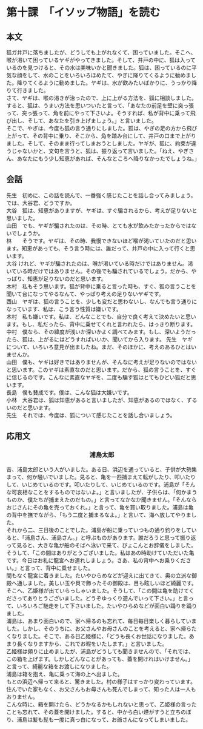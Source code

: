 # 第十課　「イソップ物語」を読む
## 本文
狐ガ井戸に落ちましたが、どうしても上がれなくて、困っていました。そこへ、喉が渇いて困っているヤギがやってきました。そして、井戸の中に、狐は入っているのを見つけると、その水は美味いかと聞きました。狐は、困っているのに平気な顔をして、水のことをいろいろほめたて、やぎに降りてくるように勧めました。降りてくるように勧めました。ヤギは、水が飲みたいばかりに、うっかり降りて行きました。  
さて、ヤギは、喉の渇きが治ったので、上に上がる方法を、狐に相談しました。すると、狐は、うまい方法を思いついたと言って、「あなたの前足を壁に突っ張って、突っ張って、角を前にやって下さいよ。そうすれば、私が背中に乗って飛び出し、そして、あなたを引き上げましょう。」と言いました。  
そこで、やぎは、今度も狐の言う通りにしました。狐は、やぎの足の方から飛び上がって、その背中に乗り、そこから、角を踏み台にして、井戸の口まで上がりました。そして、そのまま行ってしまおうとしました。ヤギが、狐に、約束が違うじゃないかと、文句を言うと、狐は、振り返って言いました。「ねえ、やぎさん、あなたにもう少し知恵があれば、そんなところへ降りなかったでしょうね。」  
## 会話
先生　初めに、この話を読んで、一番強く感じたことを話し合ってみましょう。では、大谷君、どうですか。  
大谷　狐は、知恵がありますが、ヤギは、すぐ騙されるから、考えが足りないと思いました。  
山田　でも、ヤギが騙されたのは、その時、とても水が飲みたかったからではないでしょうか。  
林　　そうです。ヤギは、その時、我慢できないほど喉が渇いていたのだと思います。知恵があっても、そう言う時には、誰だって、井戸の中に入って行くと思います。  
大谷 けれど、ヤギが騙されたのは、喉が渇いている時だけではありません。渇いている時だけではありません。その後でも騙されているでしょう。だから、やっぱり、知恵が足りないのだと思います。  
木村　私もそう思います。狐が背中に乗ると言った時も、すぐ、狐の言うことを聞いて台になってやるなんて、やっぱり考えの足りないヤギです。  
西山　ヤギは、狐の言うことを、少しも変だと思わないし、なんでも言う通りになっています、私は、こう言う性質は嫌いです。  
木村　私も嫌いです。私は、どんなことでも、自分で良く考えて決めたいと思います。もし、私だったら、背中に乗せてくれと言われたら、はっきり断ります。  
中村　僕なら、その緯度が浅いか深いかよく調べてみます。もし、深いようだったら、狐は、上がるにはどうすればいいか、聞いてから入ります。 
先生　ヤギについて、いろいろ意見が出ましたね。まだ、そのほかに、考えのあるひとはいませんか。  
山田　僕も、ヤギは好きではありませんが、そんなに考えが足りないのではないと思います。このヤギは素直なのだと思います。だから、狐の言うことを、すぐに信じるのです。こんなに素直なヤギを、二度も騙す狐はとてもひどい狐だと思います。  
長島　僕も賛成です。僕は、こんな狐は大嫌いです。  
小林　大谷君は、狐は知恵があると言いましたが、知恵があるのではなく、ずるいのだと思います。  
先生　それでは、今度は、狐について感じたことを話し合いましょう。
## 応用文
### <center>浦島太郎</center>
昔、浦島太郎という人がいました。ある日、浜辺を通っていると、子供が大勢集まって、何か騒いでいました。見ると、亀を一匹捕まえて転がしたり、叩いたりして、いじめているのです。叩いたりして、いじめているのです。浦島が「そんな可哀相なことをするものではないよ。」と言いましたが、子供らは、「何かまうものか、僕たちが捕まえたのだもの。」と言ってなかなか聞きません。「そんならおじさんにその亀を売っておくれ。」と言って、亀を買い取りました。浦島は亀の背中を撫でながら、「もう二度と捕まるなよ。」と言いて、海へ放してやりました。  
それから二、三日後のことでした。浦島が船に乗っていつもの通り釣りをしていると、「浦島さん、浦島さん。」と呼ぶものがあります。誰だろうと思って振り返って見ると、大きな亀が船のそばへ泳いで来て、ぴょこんとお辞儀をしました。そうして、「この間はありがとうございました。私はあの時助けていただいた亀です。今日はお礼に龍宮へお連れしましょう。さあ、私の背中へお乗りください。」と言って、背中に乗せました。  
間もなく龍宮に着きました。たいやひらめなどが迎えに出てきて、奥の立派な御殿へ通しました。美しい玉や貝で飾ったその御殿は、目も眩しいほど綺麗です。そこへ、乙姫様が出ていらっしゃいました。そうして、「この間は亀を助けてくださってありとうございました。どうぞゆっくり遊んでいって下さい。」と言って、いろいろご馳走をして下さいました。たいやひらめなどが面白い踊りを踊りました。  
浦島は、あまり面白いので、家へ帰るのも忘れて、毎日毎日楽しく暮らしていました。しかし、そのうちに、お父さんやお母さんのことを考えると、家へ帰らたくなりました。そこで、ある日乙姫様に、「どうも長くお世話になりました。あまり長くなりますから、これでお暇をいたします。」と言いました。  
乙姫様は頻りに止めましたが、浦島がどうしても聞きませんので、「それでは、この箱を上げます。しかしどんなことがあっても、蓋を開けれはいけません。」と言って、綺麗な箱をお渡しになりました。  
浦島は箱を抱え、亀に乗って海の上へ出ました。  
もとの浜辺へ帰って来ると、驚きました。村の様子はすっかり変わっています。住んでいた家もなく、お父さんもお母さんも死んでしまって、知った人は一人もおりません。  
こんな時に、箱を開けたら、どうかなるかもしれないと思って、乙姫様の言ったことも忘れて、その蓋を開けました。すると、中から白い煙がすうと立ちのぼり、浦島は髪も髭も一度に真っ白になって、お爺さんになってしまいました。